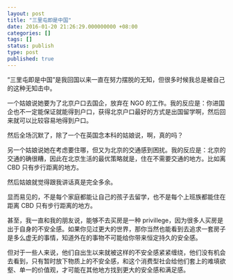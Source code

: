 ```yaml
---
layout: post
title: "三里屯即是中国"
date: 2016-01-20 21:26:29.000000000 +08:00
categories: []
tags: []
status: publish
type: post
published: true
---
```


“三里屯即是中国”是我回国以来一直在努力摆脱的无知，但很多时候我总是被自己的这种无知击中。

一个姑娘说她要为了北京户口去国企，放弃在 NGO 的工作。我的反应是：你进国企也不一定能保证就能得到户口，获得北京户口最好的方式是出国留学啊，然后回来就可以比较容易地得到户口。

然后全场沉默了，除了一个在英国念本科的姑娘说，啊，真的吗？

另一个姑娘说她在考虑要住哪，但又为北京的交通感到困扰。我的反应是：北京的交通的确很糟，因此在北京生活的最优策略就是，住在不需要交通的地方。比如离 CBD 只有步行距离的地方。

然后姑娘就觉得跟我讲话真是完全多余。

显而易见的，不是每个家庭都能让自己的孩子去留学，也不是每个上班族都能住在距离 CBD 只有步行距离的地方。

甚至，我一直和我的朋友说，能够不去买房是一种 privillege，因为很多人买房是出于自身的不安全感。如果你见过更大的世界，那你当然也能看到去追求一套房子是多么虚无的事情，知道外在的事物不可能给你带来恒定持久的安全感。

但对于一些人来说，他们自出生以来就被这样的不安全感紧紧缠绕，他们没有机会去看到，只有暂时放下物质上的不安全感，和这个消费型社会给他们套上的难填欲壑、单一的价值观，才可能在其他地方找到更大的安全感和满足感。